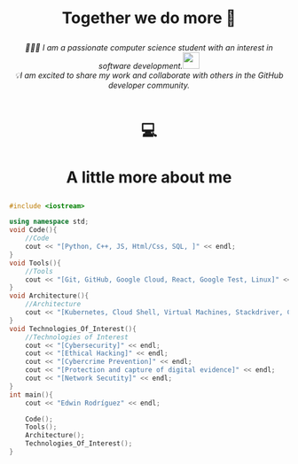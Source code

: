 # <p align="center"> Together we do more 🚀 </p> 

<p align="center">
<em>👨🏻‍💻 I am a passionate computer science student with an interest in software development.<a href="https://www.thoughtworks.com"></a><img src="https://media.giphy.com/media/WUlplcMpOCEmTGBtBW/giphy.gif" width="30"> 
<br>💡I am excited to share my work and collaborate with others in the GitHub developer community.
</em>
</p>

<p align="center">
<a href="https://www.linkedin.com/in/edwin-rodr%C3%ADguez-906972236/" target="_blank"><img alt="" src="https://img.shields.io/badge/LinkedIn-000?logo=linkedin&logoColor=white&style=for-the-badge" style="vertical-align:center" /></a></p> 
                                       

# <p align="center">💻</p>

# <p align="center"> A little more about me </p> 

```C++
#include <iostream>

using namespace std; 
void Code(){ 
    //Code
    cout << "[Python, C++, JS, Html/Css, SQL, ]" << endl; 
}
void Tools(){
    //Tools
    cout << "[Git, GitHub, Google Cloud, React, Google Test, Linux]" << endl;
}
void Architecture(){
    //Architecture
    cout << "[Kubernetes, Cloud Shell, Virtual Machines, Stackdriver, Cloud Functions, IMA, Cloud DNS, Cloud CDN]" << endl;
}
void Technologies_Of_Interest(){ 
    //Technologies of Interest
    cout << "[Cybersecurity]" << endl;
    cout << "[Ethical Hacking]" << endl;
    cout << "[Cybercrime Prevention]" << endl;
    cout << "[Protection and capture of digital evidence]" << endl; 
    cout << "[Network Secutity]" << endl;
}
int main(){
    cout << "Edwin Rodríguez" << endl;

    Code();
    Tools();
    Architecture();
    Technologies_Of_Interest();
}

